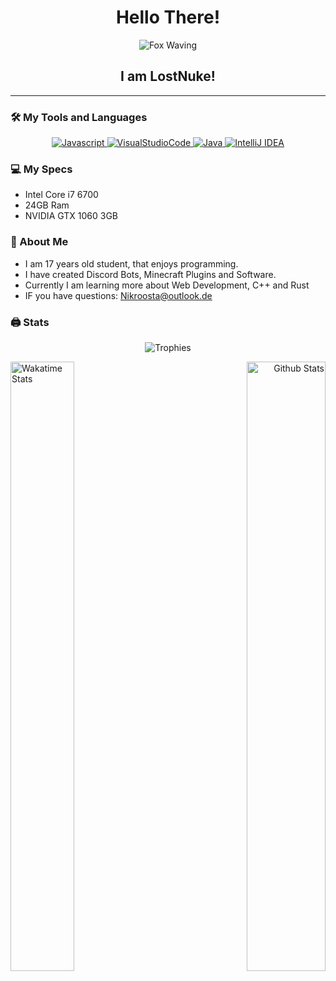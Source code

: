 <div align="center">
  <h1>Hello There!</h1>
  <img alt="Fox Waving" src="https://gifimage.net/wp-content/uploads/2017/10/cute-transparent-gif-10.gif"/>
  <h2>I am LostNuke!</h2>
  <hr>
</div>

### 🛠 My Tools and Languages
<div align="center">
  <a href="#"><img alt="Javascript" src="https://img.shields.io/badge/Javascript-black?style=for-the-badge&logo=Javascript"> </a>
  <a href="#"><img alt="VisualStudioCode" src="https://img.shields.io/badge/VSCode-ff69b4?style=for-the-badge&logo=visual-studio-code"> </a>
  <a href="#"><img alt="Java" src="https://img.shields.io/badge/Java-brown?style=for-the-badge&logo=java"> </a>
  <a href="#"><img alt="IntelliJ IDEA" src="https://img.shields.io/badge/IntelliJ-ff69b4?style=for-the-badge&logo=intellij-idea" ></a>
</div>

### 💻 My Specs
- Intel Core i7 6700
- 24GB Ram
- NVIDIA GTX 1060 3GB

### 🍜 About Me
- I am 17 years old student, that enjoys programming.
- I have created Discord Bots, Minecraft Plugins and Software.
- Currently I am learning more about Web Development, C++ and Rust
- IF you have questions: [Nikroosta@outlook.de](mailto:Nikroosta@outlook.de)

### 🖨 Stats
<p align="center" margin="40px">
  <img align="center" src="https://github-profile-trophy.vercel.app/?username=lostnuke&theme=radical" alt="Trophies" />
</p>
<p align="left">
  <img width="45%" height="50%" align="left" src="https://github-readme-stats.vercel.app/api/wakatime?username=LostNuke&layout=compact&theme=radical" alt="Wakatime Stats" />
</p>
<p align="right">
  <img width="50%" height="50%" align="right" src="https://github-readme-stats.vercel.app/api?username=lostnuke&show_icons=true&theme=radical" alt="Github Stats" /> 
</p>
